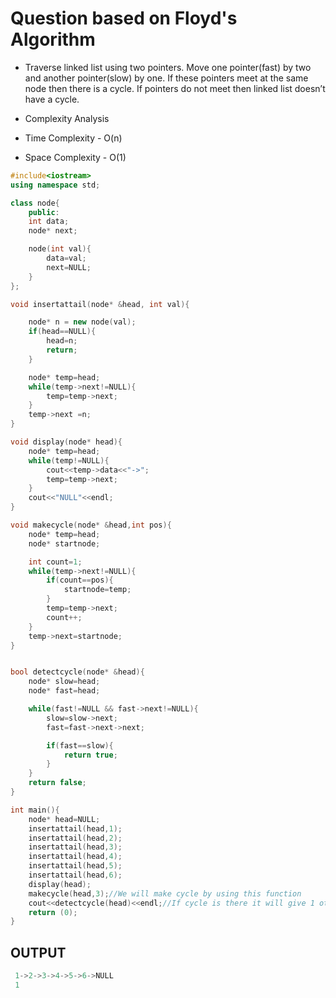 # Question based on Floyd's Algorithm

- Traverse linked list using two pointers.
Move one pointer(fast) by two and another pointer(slow) by one.
If these pointers meet at the same node then there is a cycle. If pointers do not meet then linked list doesn’t have a cycle.

- Complexity Analysis

- Time Complexity - O(n)
- Space Complexity - O(1)
 
```CPP
#include<iostream>
using namespace std;

class node{
    public:
    int data;
    node* next;

    node(int val){
        data=val;
        next=NULL;
    }
};

void insertattail(node* &head, int val){

    node* n = new node(val);
    if(head==NULL){
        head=n;
        return;
    }

    node* temp=head;
    while(temp->next!=NULL){
        temp=temp->next;
    }
    temp->next =n;
}

void display(node* head){
    node* temp=head;
    while(temp!=NULL){
        cout<<temp->data<<"->";
        temp=temp->next;
    }
    cout<<"NULL"<<endl;
}

void makecycle(node* &head,int pos){
    node* temp=head;
    node* startnode;

    int count=1;
    while(temp->next!=NULL){
        if(count==pos){
            startnode=temp;
        }
        temp=temp->next;
        count++;
    }
    temp->next=startnode;
}


bool detectcycle(node* &head){
    node* slow=head;
    node* fast=head;

    while(fast!=NULL && fast->next!=NULL){
        slow=slow->next;
        fast=fast->next->next;

        if(fast==slow){
            return true;
        }
    }
    return false;
}

int main(){
    node* head=NULL;
    insertattail(head,1);
    insertattail(head,2);
    insertattail(head,3);
    insertattail(head,4);
    insertattail(head,5);
    insertattail(head,6);
    display(head);
    makecycle(head,3);//We will make cycle by using this function
    cout<<detectcycle(head)<<endl;//If cycle is there it will give 1 otherwise 0
    return (0);
}
```

## OUTPUT
```CPP
 1->2->3->4->5->6->NULL
 1
```
